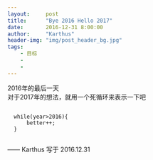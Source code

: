 ```yaml
---
layout:     post
title:      "Bye 2016 Hello 2017"
date:       2016-12-31 8:00:00
author:     "Karthus"
header-img: "img/post_header_bg.jpg"
tags:
    - 目标
    -
    -
---
```


>
  2016年的最后一天  <br />
  对于2017年的想法，就用一个死循环来表示一下吧 <br />


  <pre><code>
  while(year>2016){
      better++;
  }
  </code></pre>



—— Karthus 写于 2016.12.31

